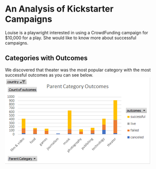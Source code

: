# An Analysis of Kickstarter Campaigns
Louise is a playwright interested in using a CrowdFunding campaign for $10,000 for a play.
She would like to know more about successful campaigns.
## Categories with Outcomes
We discovered that theater was the most popular category with the most successful outcomes as you can see below.
![](Parent_Category_Outcomes.png)
